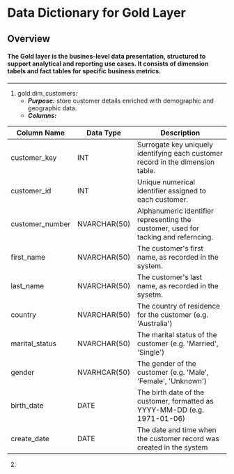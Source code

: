 # Data Dictionary for Gold Layer

## Overview 
#### The Gold layer is the busines-level data presentation, structured to support analytical and reporting use cases. It consists of dimension tabels and fact tables for specific business metrics. 
-------------------------------------

1. gold.dim_customers:
    - ***Purpose:*** store customer details enriched with demographic and geographic data.
    - ***Columns:***

| Column Name    | Data Type    | Description                                                                        |
| -----------    | ---------    | -----------------------------------------------------------------------------------| 
| customer_key   | INT          | Surrogate key uniquely identifying each customer record in the dimension table.    | 
| customer_id    | INT          | Unique numerical identifier assigned to each customer.                             |
| customer_number| NVARCHAR(50) | Alphanumeric identifier representing the customer, used for tacking and referncing.|
| first_name     | NVARCHAR(50) | The customer's first name, as recorded in the system.                              | 
| last_name      | NVARCHAR(50) | The customer's last name, as recorded in the sysetm.                               |
| country        | NVARCHAR(50) | The country of residence for the customer (e.g. 'Australia')                       |
| marital_status | NVARCHAR(50) | The marital status of the customer (e.g. 'Married', 'Single')                      |
| gender         | NVARHCAR(50) | The gender of the customer (e.g. 'Male', 'Female', 'Unknown')                      |
| birth_date     | DATE         | The birth date of the customer, formatted as YYYY-MM-DD (e.g. 1971-01-06)          |
| create_date    | DATE         | The date and time when the customer record was created in the system               | 



2. 
